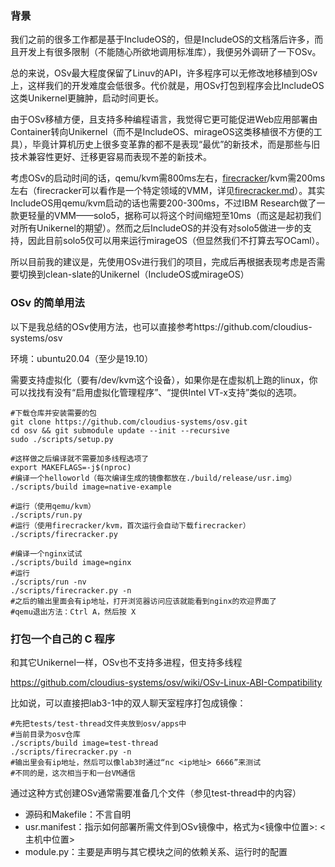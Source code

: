 ### 背景

我们之前的很多工作都是基于IncludeOS的，但是IncludeOS的文档落后许多，而且开发上有很多限制（不能随心所欲地调用标准库），我便另外调研了一下OSv。

总的来说，OSv最大程度保留了Linuv的API，许多程序可以无修改地移植到OSv上，这样我们的开发难度会低很多。代价就是，用OSv打包到程序会比IncludeOS这类Unikernel更臃肿，启动时间更长。

由于OSv移植方便，且支持多种编程语言，我觉得它更可能促进Web应用部署由Container转向Unikernel（而不是IncludeOS、mirageOS这类移植很不方便的工具），毕竟计算机历史上很多变革靠的都不是表现“最优”的新技术，而是那些与旧技术兼容性更好、迁移更容易而表现不差的新技术。

考虑OSv的启动时间的话，qemu/kvm需800ms左右，[firecracker](https://github.com/firecracker-microvm/firecracker)/kvm需200ms左右（firecracker可以看作是一个特定领域的VMM，详见[firecracker.md](firecracker.md)）。其实IncludeOS用qemu/kvm启动的话也需要200-300ms，不过IBM Research做了一款更轻量的VMM——solo5，据称可以将这个时间缩短至10ms（而这是起初我们对所有Unikernel的期望）。然而之后IncludeOS的并没有对solo5做进一步的支持，因此目前solo5仅可以用来运行mirageOS（但显然我们不打算去写OCaml）。

所以目前我的建议是，先使用OSv进行我们的项目，完成后再根据表现考虑是否需要切换到clean-slate的Unikernel（IncludeOS或mirageOS）

### OSv 的简单用法

以下是我总结的OSv使用方法，也可以直接参考https://github.com/cloudius-systems/osv

环境：ubuntu20.04（至少是19.10）

需要支持虚拟化（要有/dev/kvm这个设备），如果你是在虚拟机上跑的linux，你可以找找有没有“启用虚拟化管理程序”、“提供Intel VT-x支持”类似的选项。

```shell
#下载仓库并安装需要的包
git clone https://github.com/cloudius-systems/osv.git
cd osv && git submodule update --init --recursive
sudo ./scripts/setup.py

#这样做之后编译就不需要加多线程选项了
export MAKEFLAGS=-j$(nproc)
#编译一个helloworld（每次编译生成的镜像都放在./build/release/usr.img）
./scripts/build image=native-example

#运行（使用qemu/kvm）
./scripts/run.py
#运行（使用firecracker/kvm，首次运行会自动下载firecracker）
./scripts/firecracker.py

#编译一个nginx试试
./scripts/build image=nginx
#运行
./scripts/run -nv
./scripts/firecracker.py -n
#之后的输出里面会有ip地址，打开浏览器访问应该就能看到nginx的欢迎界面了
#qemu退出方法：Ctrl A，然后按 X
```

### 打包一个自己的 C 程序

和其它Unikernel一样，OSv也不支持多进程，但支持多线程

https://github.com/cloudius-systems/osv/wiki/OSv-Linux-ABI-Compatibility

比如说，可以直接把lab3-1中的双人聊天室程序打包成镜像：

```shell
#先把tests/test-thread文件夹放到osv/apps中
#当前目录为osv仓库
./scripts/build image=test-thread
./scripts/firecracker.py -n
#输出里会有ip地址，然后可以像lab3时通过“nc <ip地址> 6666”来测试
#不同的是，这次相当于和一台VM通信
```

通过这种方式创建OSv通常需要准备几个文件（参见test-thread中的内容）

- 源码和Makefile：不言自明
- usr.manifest：指示如何部署所需文件到OSv镜像中，格式为<镜像中位置>: <主机中位置>
- module.py：主要是声明与其它模块之间的依赖关系、运行时的配置